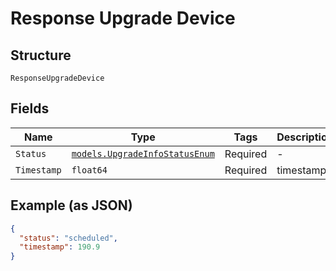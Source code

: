 
# Response Upgrade Device

## Structure

`ResponseUpgradeDevice`

## Fields

| Name | Type | Tags | Description |
|  --- | --- | --- | --- |
| `Status` | [`models.UpgradeInfoStatusEnum`](../../doc/models/upgrade-info-status-enum.md) | Required | - |
| `Timestamp` | `float64` | Required | timestamp |

## Example (as JSON)

```json
{
  "status": "scheduled",
  "timestamp": 190.9
}
```


